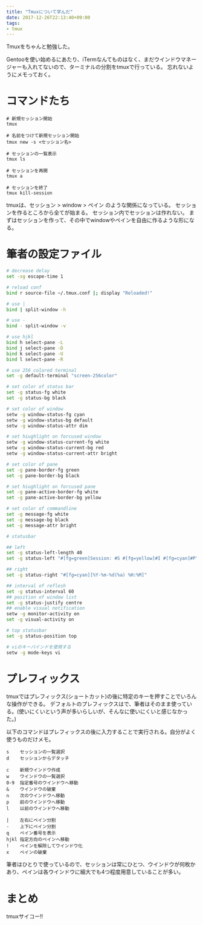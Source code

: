 ```yaml
---
title: "Tmuxについて学んだ"
date: 2017-12-26T22:13:40+09:00
tags:
- tmux
---
```


Tmuxをちゃんと勉強した。

<!--more-->

Gentooを使い始めるにあたり、iTermなんてものはなく、まだウインドウマネージャーも入れてないので、ターミナルの分割をtmuxで行っている。
忘れないようにメモっておく。

# コマンドたち

```
# 新規セッション開始
tmux

# 名前をつけて新規セッション開始
tmux new -s <セッション名>

# セッションの一覧表示
tmux ls

# セッションを再開
tmux a

# セッションを終了
tmux kill-session
```

tmuxは、セッション > window > ペイン のような関係になっている。
セッションを作るところから全てが始まる。
セッション内でセッションは作れない。
まずはセッションを作って、その中でwindowやペインを自由に作るような形になる。

# 筆者の設定ファイル

```sh
# decrease delay
set -sg escape-time 1

# reload conf
bind r source-file ~/.tmux.conf |; display "Reloaded!"

# use |
bind | split-window -h

# use -
bind - split-window -v

# use hjkl
bind h select-pane -L
bind j select-pane -D
bind k select-pane -U
bind l select-pane -R

# use 256 colored terminal
set -g default-terminal "screen-256color"

# set color of status bar
set -g status-fg white
set -g status-bg black

# set color of window
setw -g window-status-fg cyan
setw -g window-status-bg default
setw -g window-status-attr dim

# set hiughlight on forcused window
setw -g window-status-current-fg white
setw -g window-status-current-bg red
setw -g window-status-current-attr bright

# set color of pane
set -g pane-border-fg green
set -g pane-border-bg black

# set hiughlight on forcused pane
set -g pane-active-border-fg white
set -g pane-active-border-bg yellow

# set color of commandline
set -g message-fg white
set -g message-bg black
set -g message-attr bright

# statusbar

## left
set -g status-left-length 40
set -g status-left "#[fg=green]Session: #S #[fg=yellow]#I #[fg=cyan]#P"

## right
set -g status-right "#[fg=cyan][%Y-%m-%d(%a) %H:%M]"

## interval of reflesh
set -g status-interval 60
## position of window list
set -g status-justify centre
## enable visual notification
setw -g monitor-activity on
set -g visual-activity on

# top statusbar
set -g status-position top

# viのキーバインドを使用する
setw -g mode-keys vi
```


# プレフィックス

tmuxではプレフィックス(ショートカット)の後に特定のキーを押すことでいろんな操作ができる。
デフォルトのプレフィックスは<C-b>で、筆者はそのまま使っている。(使いにくいという声が多いらしいが、そんなに使いにくいと感じなかった。)

以下のコマンドはプレフィックスの後に入力することで実行される。自分がよく使うものだけメモ。

```
s    セッションの一覧選択
d    セッションからデタッチ
```

```
c    新規ウインドウ作成
w    ウインドウの一覧選択
0-9  指定番号のウインドウへ移動
&    ウインドウの破棄
n    次のウインドウへ移動
p    前のウインドウへ移動
l    以前のウインドウへ移動
```

```
|    左右にペイン分割
-    上下にペイン分割
q    ペイン番号を表示
hjkl 指定方向のペインへ移動
!    ペインを解除してウインドウ化
x    ペインの破棄
```

筆者はひとりで使っているので、セッションは常にひとつ、ウインドウが何枚かあり、ペインは各ウインドウに細大でも4つ程度用意していることが多い。

# まとめ
tmuxサイコー!!
